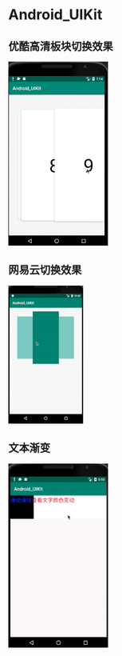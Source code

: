 # Android_UIKit
## 优酷高清板块切换效果  

![Alt text](https://github.com/pj0579/Android_UIKit/blob/master/2020-03-17%2009-42-44.2020-03-17%2009_43_21.gif?raw=true)

## 网易云切换效果  
![Alt text](https://github.com/pj0579/Android_UIKit/blob/master/2020-04-15%2010-42-35.2020-04-15%2010_43_56.gif?raw=true)

## 文本渐变
![Alt text](https://github.com/pj0579/Android_UIKit/blob/master/2020-04-15%2017-50-02.2020-04-15%2017_50_19.gif?raw=true)
